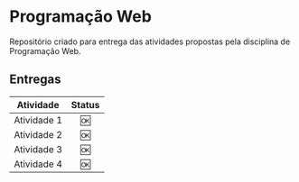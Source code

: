 # Programação Web

Repositório criado para entrega das atividades propostas pela disciplina de Programação Web. 

## Entregas 

|  Atividade  | Status |
| :---------: | :----: |
| Atividade 1 |   🆗    |
| Atividade 2 |   🆗    |
| Atividade 3 |   🆗    |
| Atividade 4 |   🆗    |
